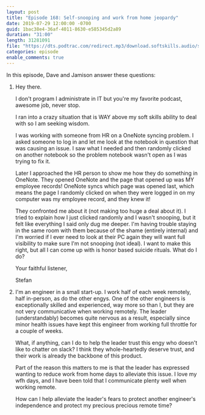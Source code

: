 ```yaml
---
layout: post
title: "Episode 168: Self-snooping and work from home jeopardy"
date: 2019-07-29 12:00:00 -0700
guid: 1bac38e4-36af-4011-8630-e585345d2a89
duration: "31:00"
length: 31281091
file: "https://dts.podtrac.com/redirect.mp3/download.softskills.audio/sse-168.mp3"
categories: episode
enable_comments: true
---
```


In this episode, Dave and Jamison answer these questions:

1. Hey there.
   
   I don't program I administrate in IT but you're my favorite podcast, awesome job, never stop.
   
   I ran into a crazy situation that is WAY above my soft skills ability to deal with so I am seeking wisdom.
   
   I was working with someone from HR on a OneNote syncing problem. I asked someone to log in and let me look at the notebook in question that was causing an issue. I saw what I needed and then randomly clicked on another notebook so the problem notebook wasn't open as I was trying to fix it.
   
   Later I approached the HR person to show me how they do something in OneNote. They opened OneNote and the page that opened up was MY employee records! OneNote syncs which page was opened last, which means the page I randomly clicked on when they were logged in on my computer was my employee record, and they knew it!
   
   They confronted me about it (not making too huge a deal about it). I tried to explain how I just clicked randomly and I wasn't snooping, but it felt like everything I said only dug me deeper.
   I'm having trouble staying in the same room with them because of the shame (entirely internal) and I'm worried if I ever need to look at their PC again they will want full visibility to make sure I'm not snooping (not ideal).
   I want to make this right, but all I can come up with is honor based suicide rituals. What do I do?
   
   Your faithful listener,
   
   Stefan


2. I'm an engineer in a small start-up. I work half of each week remotely, half in-person, as do the other engys. One of the other engineers is exceptionally skilled and experienced, way more so than I, but they are not very communicative when working remotely. The leader (understandably) becomes quite nervous as a result, especially since minor health issues have kept this engineer from working full throttle for a couple of weeks.
   
   What, if anything, can I do to help the leader trust this engy who doesn't like to chatter on slack? I think they whole-heartedly deserve trust, and their work is already the backbone of this product.
   
   Part of the reason this matters to me is that the leader has expressed wanting to reduce work from home days to alleviate this issue. I love my wfh days, and I have been told that I communicate plenty well when working remote.
   
   How can I help alleviate the leader's fears to protect another engineer's independence and protect my precious precious remote time?
